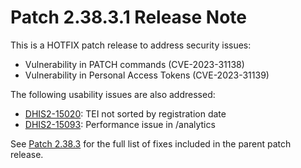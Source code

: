# Patch 2.38.3.1 Release Note

This is a HOTFIX patch release to address security issues:

- Vulnerability in PATCH commands (CVE-2023-31138)
- Vulnerability in Personal Access Tokens (CVE-2023-31139)

The following usability issues are also addressed:
- [DHIS2-15020](https://dhis2.atlassian.net/browse/DHIS2-15020): TEI not sorted by registration date
- [DHIS2-15093](https://dhis2.atlassian.net/browse/DHIS2-15093): Performance issue in /analytics

See [Patch 2.38.3](ReleaseNote-2.38.3.md) for the full list of fixes included in the parent patch release.
